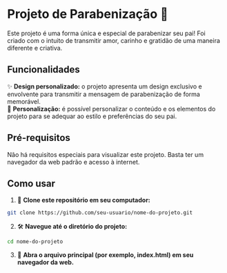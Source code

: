 # Projeto de Parabenização 🎉

Este projeto é uma forma única e especial de parabenizar seu pai! Foi criado com o intuito de transmitir amor, carinho e gratidão de uma maneira diferente e criativa.

## Funcionalidades

✨ **Design personalizado:** o projeto apresenta um design exclusivo e envolvente para transmitir a mensagem de parabenização de forma memorável.  
🎨 **Personalização:** é possível personalizar o conteúdo e os elementos do projeto para se adequar ao estilo e preferências do seu pai.  

## Pré-requisitos

Não há requisitos especiais para visualizar este projeto. Basta ter um navegador da web padrão e acesso à internet.

## Como usar

1. 📂 **Clone este repositório em seu computador:**

```bash
git clone https://github.com/seu-usuario/nome-do-projeto.git
```

2. 🛠️ **Navegue até o diretório do projeto:**

```bash
cd nome-do-projeto
```

3. 🚀 **Abra o arquivo principal (por exemplo, index.html) em seu navegador da web.**
